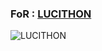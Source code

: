 
### FoR : [LUCITHON](https://t.me/LUCITHON) ###

![LUCITHON](https://telegra.ph/file/4992d6e018a251fee31b1.jpg)

